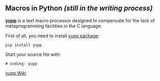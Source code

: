 ## Macros in Python _(still in the writing process)_

[**yupp**](https://github.com/in4lio/yupp/) is a text macro processor designed
to compensate for the lack of metaprogramming facilities in the C language.

First of all, you need to install [yupp package](https://pypi.python.org/pypi/yupp/):

    pip install yupp

Start your source file with:

    # coding: yupp

[yupp Wiki](https://github.com/in4lio/yupp/wiki/)
